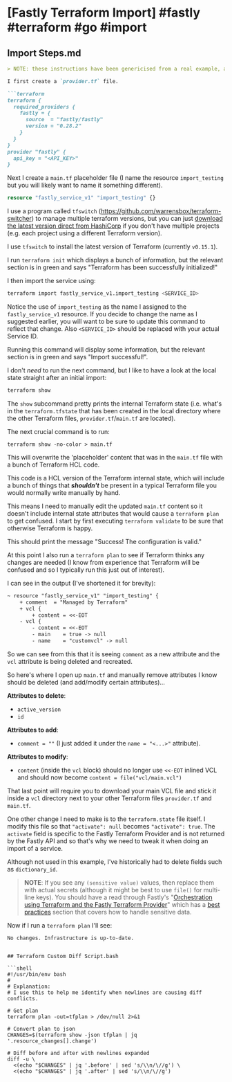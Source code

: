 # [Fastly Terraform Import] #fastly #terraform #go #import

## Import Steps.md

```markdown
> NOTE: these instructions have been genericised from a real example, and so your mileage may vary.

I first create a `provider.tf` file.

```terraform
terraform {
  required_providers {
    fastly = {
      source  = "fastly/fastly"
      version = "0.28.2"
    }
  }
}
provider "fastly" {
  api_key = "<API_KEY>"
}
```

Next I create a `main.tf` placeholder file (I name the resource `import_testing` but you will likely want to name it something different).

```terraform
resource "fastly_service_v1" "import_testing" {}
```

I use a program called `tfswitch` (https://github.com/warrensbox/terraform-switcher) to manage multiple terraform versions, but you can just [download the latest version direct from HashiCorp](https://www.terraform.io/downloads.html) if you don't have multiple projects (e.g. each project using a different Terraform version).

I use `tfswitch` to install the latest version of Terraform (currently `v0.15.1`).

I run `terraform init` which displays a bunch of information, but the relevant section is in green and says "Terraform has been successfully initialized!"

I then import the service using:

```bash
terraform import fastly_service_v1.import_testing <SERVICE_ID>
```

Notice the use of `import_testing` as the name I assigned to the `fastly_service_v1` resource. If you decide to change the name as I suggested earlier, you will want to be sure to update this command to reflect that change. Also `<SERVICE_ID>` should be replaced with your actual Service ID.

Running this command will display some information, but the relevant section is in green and says "Import successful!".

I don't _need_ to run the next command, but I like to have a look at the local state straight after an initial import:

```bash
terraform show
```

The `show` subcommand pretty prints the internal Terraform state (i.e. what's in the `terraform.tfstate` that has been created in the local directory where the other Terraform files, `provider.tf`/`main.tf` are located).

The next crucial command is to run:

```
terraform show -no-color > main.tf
```

This will overwrite the 'placeholder' content that was in the `main.tf` file with a bunch of Terraform HCL code.

This code is a HCL version of the Terraform internal state, which will include a bunch of things that **_shouldn't_** be present in a typical Terraform file you would normally write manually by hand.

This means I need to manually edit the updated `main.tf` content so it doesn't include internal state attributes that would cause a `terraform plan` to get confused. I start by first executing `terraform validate` to be sure that otherwise Terraform is happy.

This should print the message "Success! The configuration is valid."

At this point I also run a `terraform plan` to see if Terraform thinks any changes are needed (I know from experience that Terraform will be confused and so I typically run this just out of interest).

I can see in the output (I've shortened it for brevity):

```diff
~ resource "fastly_service_v1" "import_testing" {
    + comment  = "Managed by Terraform"
    + vcl {
        + content = <<-EOT
    - vcl {
        - content = <<-EOT
        - main    = true -> null
        - name    = "customvcl" -> null
```

So we can see from this that it is seeing `comment` as a new attribute and the `vcl` attribute is being deleted and recreated.

So here's where I open up `main.tf` and manually remove attributes I know should be deleted (and add/modify certain attributes)...

**Attributes to delete**:
- `active_version`
- `id`

**Attributes to add**:
- `comment = ""` (I just added it under the `name = "<...>"` attribute).

**Attributes to modify**:
- `content` (inside the `vcl` block) should no longer use `<<-EOT` inlined VCL and should now become `content = file("vcl/main.vcl")`

That last point will require you to download your main VCL file and stick it inside a `vcl` directory next to your other Terraform files `provider.tf` and `main.tf`.

One other change I need to make is to the `terraform.state` file itself. I modify this file so that `"activate": null` becomes `"activate": true`. The `activate` field is specific to the Fastly Terraform Provider and is not returned by the Fastly API and so that's why we need to tweak it when doing an import of a service.

Although not used in this example, I've historically had to delete fields such as `dictionary_id`.

> **NOTE**: If you see any `(sensitive value)` values, then replace them with actual secrets (although it might be best to use `file()` for multi-line keys). You should have a read through Fastly's "[Orchestration using Terraform and the Fastly Terraform Provider](https://developer.fastly.com/learning/integrations/orchestration/terraform/)" which has a [best practices](https://developer.fastly.com/learning/integrations/orchestration/terraform/#best-practices) section that covers how to handle sensitive data.

Now if I run a `terraform plan` I'll see:

```
No changes. Infrastructure is up-to-date.
```
```

## Terraform Custom Diff Script.bash

```shell
#!/usr/bin/env bash
#
# Explanation:
# I use this to help me identify when newlines are causing diff conflicts.

# Get plan
terraform plan -out=tfplan > /dev/null 2>&1

# Convert plan to json
CHANGES=$(terraform show -json tfplan | jq '.resource_changes[].change')

# Diff before and after with newlines expanded
diff -u \
  <(echo "$CHANGES" | jq '.before' | sed 's/\\n/\//g') \
  <(echo "$CHANGES" | jq '.after' | sed 's/\\n/\//g')
```

